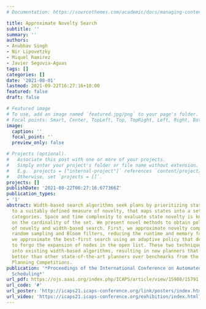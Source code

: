 ```yaml
---
# Documentation: https://sourcethemes.com/academic/docs/managing-content/

title: Approximate Novelty Search
subtitle: ''
summary: ''
authors:
- Anubhav Singh
- Nir Lipovetzky
- Miquel Ramirez
- Javier Segovia-Aguas
tags: []
categories: []
date: '2021-08-01'
lastmod: 2021-09-22T16:27:16+10:00
featured: false
draft: false

# Featured image
# To use, add an image named `featured.jpg/png` to your page's folder.
# Focal points: Smart, Center, TopLeft, Top, TopRight, Left, Right, BottomLeft, Bottom, BottomRight.
image:
  caption: ''
  focal_point: ''
  preview_only: false

# Projects (optional).
#   Associate this post with one or more of your projects.
#   Simply enter your project's folder or file name without extension.
#   E.g. `projects = ["internal-project"]` references `content/project/deep-learning/index.md`.
#   Otherwise, set `projects = []`.
projects: []
publishDate: '2021-08-22T06:27:16.677366Z'
publication_types:
- '1'
abstract: Width-based search algorithms seek plans by prioritizing states according
  to a suitably defined measure of novelty, that maps states into a set of novelty
  categories. Space and time complexity to evaluate state novelty is known to be exponential
  on the cardinality of the set. We present novel methods to obtain polynomial approximations
  of novelty and width-based search. First, we approximate novelty computation via
  random sampling and Bloom filters, reducing the runtime and memory footprint. Second,
  we approximate the best-first search using an adaptive policy that decides whether
  to forgo the expansion of nodes in the open list. These two techniques are integrated
  into existing width-based algorithms, resulting in new planners that perform significantly
  better than other state-of-the-art planners over benchmarks from the International
  Planning Competitions.
publication: '*Proceedings of the International Conference on Automated Planning and
  Scheduling*'
url_pdf: https://ojs.aaai.org/index.php/ICAPS/article/view/15980/15791
url_code: '#'
url_poster: 'http://icaps21.icaps-conference.org/link/posters/index.html?id=187'
url_video: 'https://icaps21.icaps-conference.org/exhibition/index.html?channel=187'
---
```

